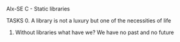 Alx-SE 
C - Static libraries

TASKS
0. A library is not a luxury but one of the necessities of life
1. Without libraries what have we? We have no past and no future

